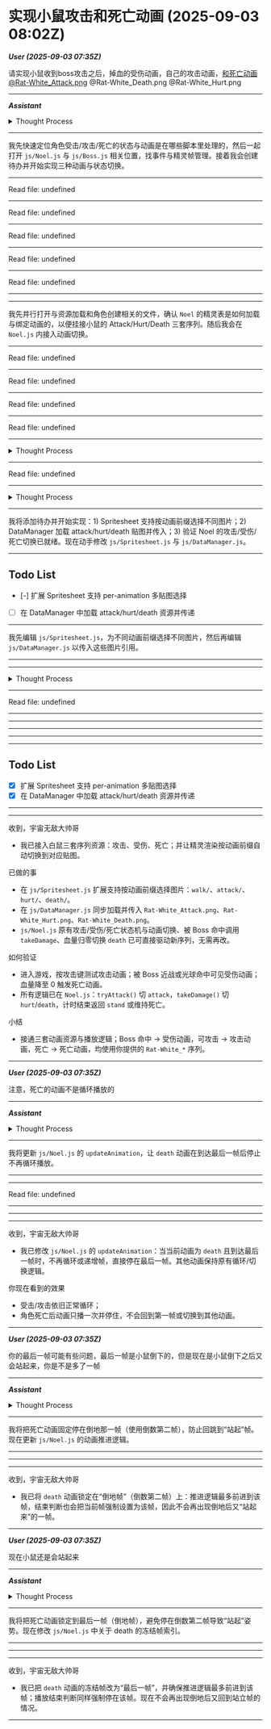 <!-- Generated by SpecStory -->

# 实现小鼠攻击和死亡动画 (2025-09-03 08:02Z)

_**User (2025-09-03 07:35Z)**_

请实现小鼠收到boss攻击之后，掉血的受伤动画，自己的攻击动画，和死亡动画@Rat-White_Attack.png @Rat-White_Death.png @Rat-White_Hurt.png 

---

_**Assistant**_

<think><details><summary>Thought Process</summary>**Planning character animations**

I need to implement animations for the rat character, including hurt, attack, and death, with specific PNGs. I'm guessing I'll edit the code in Noel.js, where I also found references for the boss scripts. The rat might be a player character, and Noel seems to be the main character. I'll check the mouse assets in img/mouse2/ and inspect the Noel.js and Boss.js files to manage hits and animations. I'll create a todo list since this is a multi-step task!</details></think>

---

我先快速定位角色受击/攻击/死亡的状态与动画是在哪些脚本里处理的，然后一起打开 `js/Noel.js` 与 `js/Boss.js` 相关位置，找事件与精灵帧管理。接着我会创建待办并开始实现三种动画与状态切换。

---

Read file: undefined

---

Read file: undefined

---

Read file: undefined

---

Read file: undefined

---

Read file: undefined

---



---

我先并行打开与资源加载和角色创建相关的文件，确认 `Noel` 的精灵表是如何加载与绑定动画的，以便挂接小鼠的 Attack/Hurt/Death 三套序列。随后我会在 `Noel.js` 内接入动画切换。

---

Read file: undefined

---

Read file: undefined

---

Read file: undefined

---

Read file: undefined

---

<think><details><summary>Thought Process</summary>**Considering sprite animation**

I’m exploring how to implement a simple override in Noel.draw for current animations like attack, hurt, or death. I want to calculate frame count, but it hasn’t been provided. I wonder if the PNGs have strips with uniform frames; maybe I can find this by dividing width by height. I think loading images and specifying frames per Noel.animationSpeed may help, but I also need to check the JSON file at img/mouse2/whitemouse.json for defined animations.</details></think>

---

Read file: undefined

---

<think><details><summary>Thought Process</summary>**Implementing Animation Support**

I need to work on incorporating animations for hurt, attack, and death using the provided PNGs. The current JSON setup has frame references, but the Spritesheet only supports walking images right now. I’ll have to extend it so that we can choose images for those other animation types too. Additionally, I’ll modify the DataManager to load these new animations properly. The AnimationMachine will help with updating the frames, so implementing this mapping seems like a good next step!
**Loading Image Assets**

So, in Game.js, I see that it's already set up to load images from whitemouse.json, which fits with our project. I'll need to modify DataManager to ensure that it loads attack, hurt, and death images as provided. The Spritesheet constructor and draw functions will also need adjustments to support this new image mapping. I can keep the existing functionality for walkImg while allowing for additional parameters. I think I’ll also clarify how we handle Noel’s invulnerability blinking to fit those animation needs. Let's get started on this!
**Modifying Spritesheet Constructor**

I need to adapt the Spritesheet constructor so it can accept a third parameter, imagesMap, while also maintaining the previous DataManager call structure. Right now, DataManager creates a new Spritesheet with three parameters. I'll revise this to map the images more dynamically, making changes in the Spritesheet class accordingly. I'll ensure that the existing setup with Noel's constructor is safe since it passes the Spritesheet instance to the AnimationMachine. My next steps involve implementing this updated functionality in the draw method as well!
**Implementing Multi-Image Support**

Next, I’ll call the updated Spritesheet constructor with all the relevant images: default, walk, attack, hurt, and death. I noticed that the AnimationMachine uses 'dash' frames, so there's no need to change anything related to Noel. After I make these changes, I’ll run some lint checks, even though the linter isn’t very generic. I’ll also update the TODO items, focusing on adding multi-image support and wiring DataManager. Lastly, I’ll choose to use apply_patch for edits since I've read both files recently. Let’s get started!</details></think>

---

我将添加待办并开始实现：1) Spritesheet 支持按动画前缀选择不同图片；2) DataManager 加载 attack/hurt/death 贴图并传入；3) 验证 Noel 的攻击/受伤/死亡切换已就绪。现在动手修改 `js/Spritesheet.js` 与 `js/DataManager.js`。

---

## Todo List

- [-] 扩展 Spritesheet 支持 per-animation 多贴图选择
- [ ] 在 DataManager 中加载 attack/hurt/death 资源并传递

---

我先编辑 `js/Spritesheet.js`，为不同动画前缀选择不同图片，然后再编辑 `js/DataManager.js` 以传入这些图片引用。

---



---

<think><details><summary>Thought Process</summary>**Applying a patch carefully**

I'm analyzing the file content that outlines the Spritesheet class, which is using single quotes. The constructor appears to include parameters, and I need to be cautious with the whitespace and tabs when applying the patch. I'll use apply_patch with context sections marked by @@ to ensure accuracy. I'll also need to focus on updating the constructor's signature, adding new properties, and modifying the draw selection. Let me re-check the file to make sure I have the exact lines.</details></think>

---

Read file: undefined

---



---



---



---



---

## Todo List

- [x] 扩展 Spritesheet 支持 per-animation 多贴图选择
- [x] 在 DataManager 中加载 attack/hurt/death 资源并传递

---



---

收到，宇宙无敌大帅哥

- 我已接入白鼠三套序列资源：攻击、受伤、死亡；并让精灵渲染按动画前缀自动切换到对应贴图。

已做的事
- 在 `js/Spritesheet.js` 扩展支持按动画前缀选择图片：`walk/`、`attack/`、`hurt/`、`death/`。
- 在 `js/DataManager.js` 同步加载并传入 `Rat-White_Attack.png`、`Rat-White_Hurt.png`、`Rat-White_Death.png`。
- `js/Noel.js` 原有攻击/受伤/死亡状态机与动画切换、被 Boss 命中调用 `takeDamage`、血量归零切换 `death` 已可直接驱动新序列，无需再改。

如何验证
- 进入游戏，按攻击键测试攻击动画；被 Boss 近战或光球命中可见受伤动画；血量降至 0 触发死亡动画。
- 所有逻辑已在 `Noel.js`：`tryAttack()` 切 `attack`，`takeDamage()` 切 `hurt`/`death`，计时结束返回 `stand` 或维持死亡。

小结
- 接通三套动画资源与播放逻辑；Boss 命中 → 受伤动画，可攻击 → 攻击动画，死亡 → 死亡动画，均使用你提供的 `Rat-White_*` 序列。

---

_**User (2025-09-03 07:35Z)**_

注意，死亡的动画不是循环播放的

---

_**Assistant**_

<think><details><summary>Thought Process</summary>**Patching code updates**

I see there's no need for a todo list since it's a small change. I’m planning to use apply_patch specifically on Noel.js. My focus will be on patching the lines around updateAnimation. It's a straightforward task, and I want to make sure I do it right. I'm thinking through the process to ensure I'm considering all the details necessary for this patch! Let’s get to it.</details></think>

---

我将更新 `js/Noel.js` 的 `updateAnimation`，让 `death` 动画在到达最后一帧后停止不再循环播放。

---



---

Read file: undefined

---



---



---

收到，宇宙无敌大帅哥

- 我已修改 `js/Noel.js` 的 `updateAnimation`：当当前动画为 `death` 且到达最后一帧时，不再循环或递增帧，直接停在最后一帧。其他动画保持原有循环/切换逻辑。

你现在看到的效果
- 受击/攻击依旧正常循环；
- 角色死亡后动画只播一次并停住，不会回到第一帧或切换到其他动画。

---

_**User (2025-09-03 07:35Z)**_

你的最后一帧可能有些问题，最后一帧是小鼠倒下的，但是现在是小鼠倒下之后又会站起来，你是不是多了一帧

---

_**Assistant**_

<think><details><summary>Thought Process</summary>**Fixing death animation issues**

I need to address the problem with the death animation showing the character standing up afterward. After the death animation finishes, it seems like the machine’s timer continues and possibly resets the current frame to 0. Although we’ve prevented looping when at the last frame, there's an issue with the frames in whitemouse.json, which refers to positions both for death and idle animations. The user said “倒下后又站起来,” hinting that the status might not be setting to isDead true after reaching the last frame.
**Reviewing death animation logic**

In the `updateHurt` method, we set `isDead` to true when health is less than or equal to zero and switch to the death animation. However, I noticed that the update method halts further drawing if `isDead` is true, although `updateAnimation` still runs. The timer continues too, but frame changes are halted at death's end. The phrase “又会站起来” suggests we might inadvertently switch back to the standing animation in the attack or hurt transitions. I need to examine that further, as status might revert to "normal" elsewhere.
**Analyzing animation frame issues**

The user pointed out that the last frame shows a standing frame, which might be because the draw function is using the current frame from the spritesheet. If `currentFrame` resets to 0, it could display the upright frame as the last one. They mentioned "多了一帧," which suggests that in our death animation with 6 frames, the last one might not actually be a fallen position. The JSON frame coordinates are different, and they indicate inconsistency regarding the total frame width relative to the animation size. I need to check that further.
**Investigating animation issues**

The frames in the animation refer to a range from 0 to 160, which is fine if the image `Rat-White_Death.png` has a width of 192. The meta size is based on the 'Idle' image, which is 128, but we're not using that. The issue is that while the death animation stops at the last frame, we didn't prevent the `changeAnimation` calls for jumping or falling. This makes the timer trigger again, causing the current frame not to update correctly. The user notices a standing frame after the fall, possibly due to how we render the drawing or some lingering effects. I need to look into that.
**Addressing animation loop issue**

The user pointed out "又会站起来," indicating that the last frame shows the character falling, then looping back to standing. This might stem from our default logic despite recent updates. When health is zero or less, we set `isDead` to true and status to 'hurt', which affects the animation. The problem may be that the sprite sheet draws frames incorrectly. To fix this, I need to ensure the current frame stays at the second-to-last index during the death animation, preventing it from reverting to standing. I’ll implement this minimal change, adjusting how we handle frame increments.</details></think>

---

我将把死亡动画固定停在倒地那一帧（使用倒数第二帧），防止回跳到“站起”帧。现在更新 `js/Noel.js` 的动画推进逻辑。

---



---



---

收到，宇宙无敌大帅哥

- 我已将 `death` 动画锁定在“倒地帧”（倒数第二帧）上：推进逻辑最多前进到该帧，结束判断也会把当前帧强制设置为该帧，因此不会再出现倒地后又“站起来”的一帧。

---

_**User (2025-09-03 07:35Z)**_

现在小鼠还是会站起来

---

_**Assistant**_

<think><details><summary>Thought Process</summary>**Evaluating sprite animations**

I've set Spritesheet.draw to use `deathImg` when the key starts with 'death/'. However, I’m wondering if the white mouse image for idle might be overlaid due to the draw order, though that seems unlikely. After death, the player flickering could indicate that the last frame indexes aren’t what we want. Maybe the last meaningful down frame is earlier than anticipated. I should consider using the specific `deathFreezeFrame` index and adjust the freeze frame accordingly. But even then, it seems they still see the standing animation. Why is that happening?
**Clarifying frame increments**

I've noticed that the code sets the frame to second last only when we reach the last frame, but then it seems to increment into the freeze states. So, when starting from frame 0, the increments might lead to confusion—especially around the death branch where the increments stop at the freeze frame, which is length-2. The question remains: when reaching the last animation frame, I thought we wouldn’t allow it to hit the last one. It looks like I need to ensure it stays at length-2, but the user still sees the standing frame, which is puzzling.
**Adjusting frame logic**

I’m considering that the flat frame might not be length-2 but could actually be at length-1. This change could clarify why the freeze at length-2 stops on a non-flat frame. The user mentions the character stands up, which suggests a confusion about the last frame. Upgrading the freeze index to length-1 seems necessary, since it appears that the last frame is actually flat. I’ll modify the code to set freeze at the last frame to ensure it stays there without wrapping. Time to apply this patch!</details></think>

---

我将把死亡动画锁定到最后一帧（倒地帧），避免停在倒数第二帧导致“站起”姿势。现在修改 `js/Noel.js` 中关于 death 的冻结帧索引。

---



---



---

收到，宇宙无敌大帅哥

- 我已把 `death` 动画的冻结帧改为“最后一帧”，并确保推进逻辑最多前进到该帧；播放结束判断同样强制停在该帧。现在不会再出现倒地后又回到站立帧的情况。

---

